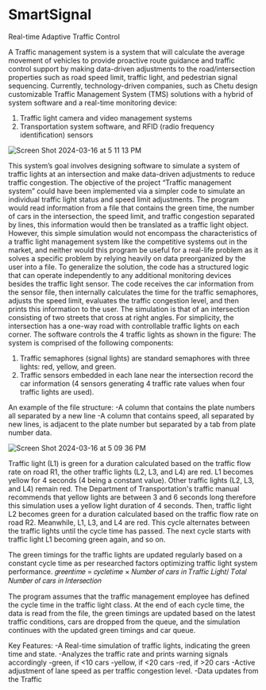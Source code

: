 # SmartSignal
Real-time Adaptive Traffic Control 

A Traffic management system is a system that will calculate the average movement of vehicles to provide proactive route guidance and traffic control support by making data-driven adjustments to the road/intersection properties such as road speed limit, traffic light, and pedestrian signal sequencing.
Currently, technology-driven companies, such as Chetu design customizable Traffic Management System (TMS) solutions with a hybrid of system software and a real-time monitoring device:
1. Traffic light camera and video management systems
2. Transportation system software, and RFID (radio frequency identification) sensors


![Screen Shot 2024-03-16 at 5 11 13 PM](https://github.com/mariabenhammouda/SmartSignal/assets/102983688/c8d12edd-98b7-45e7-b1fd-9fbe76343d44)



This system’s goal involves designing software to simulate a system of traffic lights at an intersection and make data-driven adjustments to reduce traffic congestion. The objective of the project “Traffic management system” could have been implemented via a simpler code to simulate an individual traffic light status and speed limit adjustments. The program would read information from a file that contains the green time, the number of cars in the intersection, the speed limit, and traffic congestion separated by lines, this information would then be translated as a traffic light object. However, this simple simulation would not encompass the characteristics of a traffic light management system like the competitive systems out in the market, and neither would this program be useful for a real-life problem as it solves a specific problem by relying heavily on data preorganized by the user into a file. To generalize the solution, the code has a structured logic that can operate independently to any additional monitoring devices besides the traffic light sensor. The code receives the car information from the sensor file, then internally calculates the time for the traffic semaphores, adjusts the speed limit, evaluates the traffic congestion level, and then prints this information to the user.
The simulation is that of an intersection consisting of two streets that cross at right angles. For simplicity, the intersection has a one-way road with controllable
traffic lights on each corner. The software controls the 4 traffic lights
as shown in the figure:
The system is comprised of the following components:
1. Traffic semaphores (signal lights) are standard semaphores with three lights: red, yellow, and green.
2. Traffic sensors embedded in each lane near the intersection record the car information (4 sensors generating 4 traffic rate values when four traffic lights are used).

An example of the file structure:
-A column that contains the plate numbers all separated by a new line
-A column that contains speed, all separated by new lines, is adjacent to the plate number but separated by a tab from plate number data.

![Screen Shot 2024-03-16 at 5 09 36 PM](https://github.com/mariabenhammouda/SmartSignal/assets/102983688/bc6de0ac-5863-4de6-8c97-2435f2ef3567)


Traffic light (L1) is green for a duration calculated based on the traffic flow rate on road R1, the other traffic lights (L2, L3, and L4) are red. L1 becomes yellow for 4 seconds (4 being a constant value). Other traffic lights (L2, L3, and L4) remain red. The Department of Transportation's traffic manual recommends that yellow lights are between 3 and 6 seconds long therefore this simulation uses a yellow light duration of 4 seconds. Then, traffic light L2 becomes green for a duration calculated based on the traffic flow rate on road R2. Meanwhile, L1, L3, and L4 are red. This cycle alternates between the traffic lights until the cycle time has passed. The next cycle starts with traffic light L1 becoming green again, and so on.

The green timings for the traffic lights are updated regularly based on a constant cycle time as per researched factors optimizing traffic light system performance.
𝑔𝑟𝑒𝑒𝑛𝑡𝑖𝑚𝑒 = 𝑐𝑦𝑐𝑙𝑒𝑡𝑖𝑚𝑒 × 𝑁𝑢𝑚𝑏𝑒𝑟 𝑜𝑓 𝑐𝑎𝑟𝑠 𝑖𝑛 𝑇𝑟𝑎𝑓𝑓𝑖𝑐 𝐿𝑖𝑔h𝑡/ 𝑇𝑜𝑡𝑎𝑙 𝑁𝑢𝑚𝑏𝑒𝑟 𝑜𝑓 𝑐𝑎𝑟𝑠 𝑖𝑛 𝐼𝑛𝑡𝑒𝑟𝑠𝑒𝑐𝑡𝑖𝑜𝑛

The program assumes that the traffic management employee has defined the cycle time in the traffic light class. At the end of each cycle time, the data is read from the file, the green timings are updated based on the latest traffic conditions, cars are dropped from the queue, and the simulation continues with the updated green timings and car queue.

Key Features:
-A Real-time simulation of traffic lights, indicating the green time and state.
-Analyzes the traffic rate and prints warning signals accordingly
  -green, if <10 cars
  -yellow, if <20 cars
  -red, if >20 cars
-Active adjustment of lane speed as per traffic congestion level.
-Data updates from the Traffic

